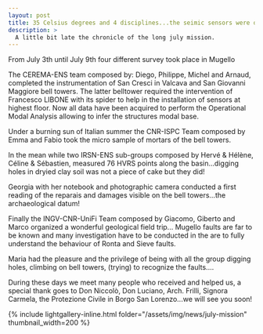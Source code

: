 ```yaml
---
layout: post
title: 35 Celsius degrees and 4 disciplines...the seimic sensors were on fire and researcher on the field as well....but we did!!
description: >
  A little bit late the chronicle of the long july mission.
---
```


From July 3th until July 9th four different survey took  place in Mugello

The CEREMA-ENS team composed by: Diego, Philippe, Michel and Arnaud, completed the instrumentation of  San Cresci in Valcava and San Giovanni Maggiore bell towers. The latter belltower required the intervention of Francesco LIBONE with its spider to help in the installation of sensors at highest floor.
Now all data have been acquired to perform the Operational Modal Analysis allowing to infer the structures modal base.

Under a burning sun of Italian summer the CNR-ISPC Team composed by Emma and Fabio took the micro sample of mortars of the bell towers.

In the mean while two IRSN-ENS sub-groups composed by Hervé & Hélène, Céline & Sébastien, measured 76 HVRS points along the basin...digging holes in dryied clay soil was not a piece of cake but they did! 

Georgia with her notebook and photographic camera conducted a first reading of the reparais and damages visible on the bell towers...the archaeological datum!

Finally the INGV-CNR-UniFi Team composed by Giacomo, Giberto and Marco organized a wonderful geological field trip... Mugello faults are far to be known and many investigation have to be conducted in the are to fully understand the behaviour of Ronta and Sieve faults.

Maria had the pleasure and the privilege of being with all the group digging holes, climbing on bell towers, (trying) to recognize the faults....

During these days we meet many people who received and helped us, a special thank goes to Don Niccolò, Don Luciano, Arch. Frilli, Signora Carmela, the Protezione Civile in Borgo San Lorenzo...we will see you soon!   
 

{% include lightgallery-inline.html folder="/assets/img/news/july-mission" thumbnail_width=200 %}



